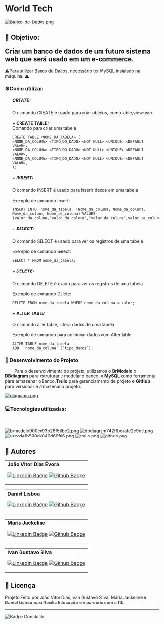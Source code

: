 # World Tech

![Banco-de-Dados.png](https://www.imagemhost.com.br/images/2023/02/28/Banco-de-Dados.png)

## <p>🎯 Objetivo:</p> Criar um banco de dados de um futuro sistema web que será usado em um e-commerce.

⚠Para utilizar Banco de Dados, necessário ter MySQL instalado na máquina. ⚠
### <p>⚙️Como utilizar:</p>

<ul>

##### CREATE:</p>
O comando CREATE é usado para criar objetos, como table,view,user..<br><br>
 <strong>+ CREATE TABLE:</strong><br>
Comando para criar uma tabela
```
CREATE TABLE <NOME_DA_TABELA> (
<NOME_DA_COLUNA> <TIPO_DO_DADO> <NOT NULL> <UNIQUE> <DEFAULT VALOR>,
<NOME_DA_COLUNA> <TIPO_DO_DADO> <NOT NULL> <UNIQUE> <DEFAULT VALOR>,
<NOME_DA_COLUNA> <TIPO_DO_DADO> <NOT NULL> <UNIQUE> <DEFAULT VALOR>,
);
```
##### <strong>+ INSERT:</strong></p>
O comando INSERT é usado para inserir dados em uma tabela<br><br>
Exemplo de comando Insert:
```
INSERT INTO `nome_da_tabela` (Nome_da_coluna, Nome_da_coluna, Nome_da_coluna, Nome_da_coluna) VALUES 
(valor_da_coluna,"valor_da_coluna","valor_da_coluna",valor_da_coluna);

```

#####  <strong>+ SELECT:</strong></p>
O comando SELECT é usado para ver os registros de uma tabela<br><br>
Exemplo de comando Select:
```
SELECT * FROM nome_da_tabela;
```
##### <strong>+ DELETE:</strong></p>
O comando DELETE é usado para ver os registros de uma tabela<br><br>
Exemplo de comando Delete:

```
DELETE FROM nome_da_tabela WHERE nome_da_coluna = valor;
```
#### <strong>+ ALTER TABLE:</strong></p>
O comando alter table, altera dados de uma tabela<br><br>
Exemplo de comando para adicionar dados com Alter table:
```
ALTER TABLE nome_da_tabela
ADD  `nome_da_coluna` (`tipo_dados`);

```
</ul>

### 📓 Desenvolvimento do Projeto
<p> <span style="margin-left: 30px;"> Para o desenvolvimento do projeto, utilizamos o <strong>BrModelo</strong> o <strong>DBdiagram</strong> para estruturar e modelar o banco, o <strong>MySQL</strong> como ferramenta para armazenar o Banco,<strong>Trello</strong> para gerenciamento de projeto e <strong>GitHub</strong> para versionar e armazenar o projeto.
</p>

[![diagrama.png](https://www.imagemhost.com.br/images/2023/02/28/diagrama.png)](https://www.imagemhost.com.br/image/rnAwLU)

### <p>💻Técnologias utilizadas:</p>
<div><br>

![brmodelo900cc93b28f5dbe2.png](https://www.imagemhost.com.br/images/2023/02/28/brmodelo900cc93b28f5dbe2.png)
![dbdiagram742ffbeaafe2e9dd.png](https://www.imagemhost.com.br/images/2023/02/28/dbdiagram742ffbeaafe2e9dd.png)
![vscode1b590d4046d66f06.png](https://www.imagemhost.com.br/images/2023/02/28/vscode1b590d4046d66f06.png)
![trello.png](https://www.imagemhost.com.br/images/2023/02/28/trello.png)
![github.png](https://www.imagemhost.com.br/images/2023/02/28/github.png)
</div>

## 🦸 Autores

<table>
<tr>
<td>
<b>João Vitor Dias Évora</b>
<br>

[![Linkedin Badge](https://img.shields.io/badge/joaovitorevora-0077B5?style=for-the-badge&logo=linkedin&logoColor=white&link=https://www.linkedin.com/in/joaovitorevora/)](https://www.linkedin.com/in/joaovitorevora/) [![Github Badge](https://img.shields.io/badge/joaovitorevora-100000?style=for-the-badge&logo=github&logoColor=whitee&link=https://github.com/joaovitorevora)](https://github.com/joaovitorevora)

</table>
<table>
  <tr>
  <td>
  <b>Daniel Lisboa</b>
<br>
    
  [![Linkedin Badge](https://img.shields.io/badge/DanielGLisboa-0077B5?style=for-the-badge&logo=linkedin&logoColor=white&link=https://www.linkedin.com/in/daniel-lisboa-9b1a281aa/)](https:https://www.linkedin.com/in/daniel-lisboa-9b1a281aa/) [![Github Badge](https://img.shields.io/badge/DanielGLisboa-100000?style=for-the-badge&logo=github&logoColor=whitee&link=https://github.com/DanielGLisboa)](https://github.com/DanielGLisboa)




</td>
</td>
</tr>
</table>

<table>
<tr>
<td>
<b>Maria Jackeline</b>
<br>


  [![Linkedin Badge](https://img.shields.io/badge/mariajackeline-0077B5?style=for-the-badge&logo=linkedin&logoColor=white&link=https://www.linkedin.com/in/maria-jackeline-silva-9112481b3/)](https://www.linkedin.com/in/maria-jackeline-silva-9112481b3/) [![Github Badge](https://img.shields.io/badge/mariajackeline-100000?style=for-the-badge&logo=github&logoColor=whitee&link=https://www.linkedin.com/in/maria-jackeline-silva-9112481b3/)](https://www.linkedin.com/in/maria-jackeline-silva-9112481b3/)

</table>

<table>
<tr>
<td>
<b>Ivan Gustavo Silva</b>
<br>


[![Linkedin Badge](https://img.shields.io/badge/IvanGustavo-0077B5?style=for-the-badge&logo=linkedin&logoColor=white&link=https://www.linkedin.com/in/ivan-gustavo-dev1n/)](https://www.linkedin.com/in/ivan-gustavo-dev1n/) [![Github Badge](https://img.shields.io/badge/IvanGustavo-100000?style=for-the-badge&logo=github&logoColor=whitee&link=https://github.com/fernandoap46)](https://github.com/fernandoap46)

</table>


## 📝 Licença

Projeto Feito por João Vitor Dias,Ivan Gustavo Silva, Maria Jackeline e Daniel Lisboa para Resilia Educação em parceria com a RD.

---
![Badge Concluído](http://img.shields.io/static/v1?label=STATUS&message=CONCLUÍDO&color=GREEN&style=for-the-badge)

